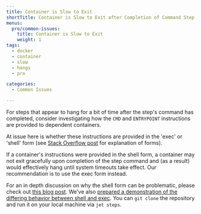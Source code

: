 ```yaml
---
title: Container is Slow to Exit
shortTitle: Container is Slow to Exit after Completion of Command Step
menus:
  pro/common-issues:
    title: Container is Slow to Exit
    weight: 1
tags:
  - docker
  - container
  - slow
  - hangs
  - pro

categories:
  - Common Issues

---
```


For steps that appear to hang for a bit of time after the step's command has completed, consider investigating how the `CMD` and `ENTRYPOINT` instructions are provided to dependent containers.

At issue here is whether these instructions are provided in the 'exec' or 'shell' form (see [Stack Overflow post](https://stackoverflow.com/questions/42805750/dockerfile-cmd-shell-versus-exec-form) for explanation of forms).

If a container's instructions were provided in the shell form, a container may not exit gracefully upon completion of the step command and (as a result) would effectively hang until system timeouts take effect. Our recommendation is to use the exec form instead.

For an in depth discussion on why the shell form can be problematic, please check out [this blog post](https://www.ctl.io/developers/blog/post/gracefully-stopping-docker-containers/). We've also [prepared a demonstration of the differing behavior between shell and exec](https://github.com/codeship-library/shell-vs-exec-form). You can `git clone` the repository and run it on your local machine via `jet steps`.
